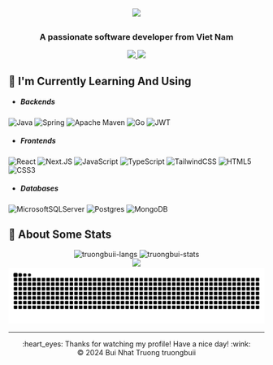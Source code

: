<h1 align="center">
    <img src="https://readme-typing-svg.herokuapp.com/?font=Righteous&size=35&center=true&vCenter=true&width=500&height=70&duration=5000&lines=Hi+There!+👋;+I'm+Truong!;" />
</h1>

<h3 align="center">A passionate software developer from Viet Nam</h3>

  <div align="center"> 
  <a href="mailto:truongbn.dev@gmail.com">
    <img src="https://img.shields.io/badge/Gmail-333333?style=for-the-badge&logo=gmail&logoColor=red" />
  </a>
  <a href="https://www.linkedin.com/in/truong-developer/" target="_blank">
    <img src="https://img.shields.io/badge/LinkedIn-0077B5?style=for-the-badge&logo=linkedin&logoColor=white" target="_blank" />
  </a>
  
</div>

## 🔮 I'm Currently Learning And Using
- ##### Backends
![Java](https://img.shields.io/badge/java-%23ED8B00.svg?style=for-the-badge&logo=java&logoColor=white)
![Spring](https://img.shields.io/badge/spring-%236DB33F.svg?style=for-the-badge&logo=spring&logoColor=white)
![Apache Maven](https://img.shields.io/badge/Apache%20Maven-C71A36?style=for-the-badge&logo=Apache%20Maven&logoColor=white)
![Go](https://img.shields.io/badge/go-%2300ADD8.svg?style=for-the-badge&logo=go&logoColor=white)
![JWT](https://img.shields.io/badge/JWT-black?style=for-the-badge&logo=JSON%20web%20tokens)

- ##### Frontends
![React](https://img.shields.io/badge/react-%2320232a.svg?style=for-the-badge&logo=react&logoColor=%2361DAFB)
![Next.JS](https://img.shields.io/badge/Next-black?style=for-the-badge&logo=next.js&logoColor=white)
![JavaScript](https://img.shields.io/badge/javascript-%23323330.svg?style=for-the-badge&logo=javascript&logoColor=%23F7DF1E)
![TypeScript](https://img.shields.io/badge/typescript-%23007ACC.svg?style=for-the-badge&logo=typescript&logoColor=white)
![TailwindCSS](https://img.shields.io/badge/tailwindcss-%2338B2AC.svg?style=for-the-badge&logo=tailwind-css&logoColor=white)
![HTML5](https://img.shields.io/badge/html5-%23E34F26.svg?style=for-the-badge&logo=html5&logoColor=white)
![CSS3](https://img.shields.io/badge/css3-%231572B6.svg?style=for-the-badge&logo=css3&logoColor=white)

- ##### Databases
![MicrosoftSQLServer](https://img.shields.io/badge/Microsoft%20SQL%20Sever-CC2927?style=for-the-badge&logo=microsoft%20sql%20server&logoColor=white)
![Postgres](https://img.shields.io/badge/postgres-%23316192.svg?style=for-the-badge&logo=postgresql&logoColor=white)
![MongoDB](https://img.shields.io/badge/MongoDB-%234ea94b.svg?style=for-the-badge&logo=mongodb&logoColor=white)

## 🌟 About Some Stats
<div align="center">
  <img height="150em" src="https://github-readme-stats.vercel.app/api/top-langs/?username=truongbuii&layout=compact&show_icon=true&theme=algolia" alt="truongbuii-langs"/>
  <img height="150em" src="https://github-readme-stats.vercel.app/api/?username=truongbuii&layout=compact&show_icon=true&theme=algolia" alt="truongbui-stats"/>
</div>
<div align="center">
  <img src="http://github-readme-streak-stats.herokuapp.com?user=truongbuii&theme=algolia&background=0d1117&hide_border=true" />
</div>
<div align="center">
  <picture>
    <source media="(prefers-color-scheme: dark)" srcset="https://raw.githubusercontent.com/truongbuii/truongbuii/refs/heads/output/github-snake-dark.svg" />
    <source media="(prefers-color-scheme: light)" srcset="https://raw.githubusercontent.com/truongbuii/truongbuii/refs/heads/output/github-snake.svg" />
    <img alt="github-snake" src="https://raw.githubusercontent.com/truongbuii/truongbuii/refs/heads/output/github-snake.svg" />
  </picture>
</div>
<hr/>
<div align="center">
  :heart_eyes: Thanks for watching my profile! Have a nice day! :wink: <br/>
  &copy; 2024 Bui Nhat Truong truongbuii
</div>

